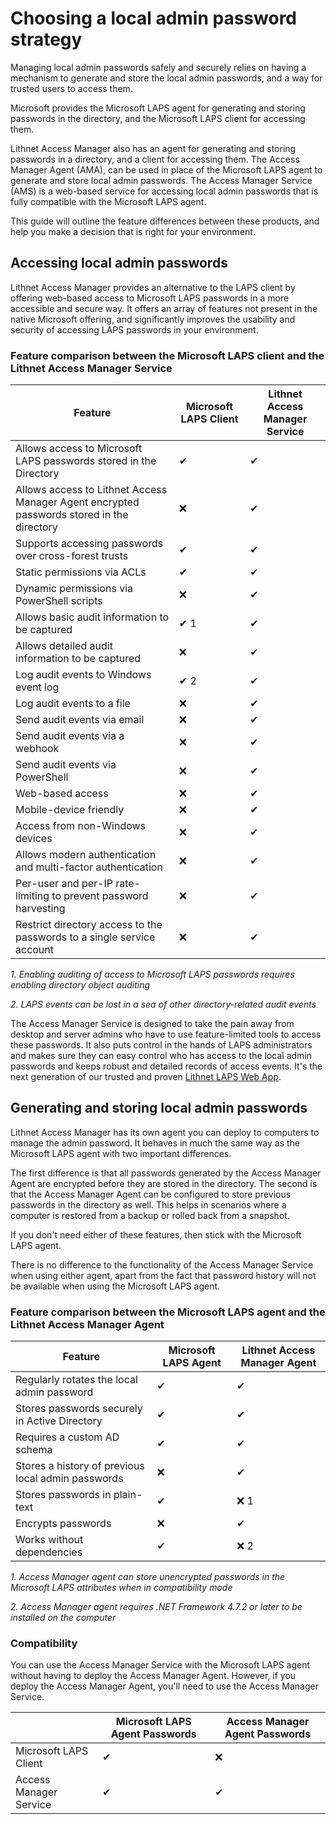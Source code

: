 # Choosing a local admin password strategy

Managing local admin passwords safely and securely relies on having a mechanism to generate and store the local admin passwords, and a way for trusted users to access them.

Microsoft provides the Microsoft LAPS agent for generating and storing passwords in the directory, and the Microsoft LAPS client for accessing them. 

Lithnet Access Manager also has an agent for generating and storing passwords in a directory, and a client for accessing them. The Access Manager Agent (AMA), can be used in place of the Microsoft LAPS agent to generate and store local admin passwords. The Access Manager Service (AMS) is a web-based service for accessing local admin passwords that is fully compatible with the Microsoft LAPS agent.
 
This guide will outline the feature differences between these products, and help you make a decision that is right for your environment.

## Accessing local admin passwords
Lithnet Access Manager provides an alternative to the LAPS client by offering web-based access to Microsoft LAPS passwords in a more accessible and secure way. It offers an array of features not present in the native Microsoft offering, and significantly improves the usability and security of accessing LAPS passwords in your environment.

### Feature comparison between the Microsoft LAPS client and the Lithnet Access Manager Service

| Feature | Microsoft LAPS Client | Lithnet Access Manager Service  |
| -- | -- | -- |
| Allows access to Microsoft LAPS passwords stored in the Directory | ✔ | ✔ |
| Allows access to Lithnet Access Manager Agent encrypted passwords stored in the directory | ❌ | ✔ |
| Supports accessing passwords over cross-forest trusts | ✔ | ✔ |
| Static permissions via ACLs | ✔ | ✔ |
| Dynamic permissions via PowerShell scripts | ❌ | ✔ |
| Allows basic audit information to be captured | ✔ 1 | ✔ |
| Allows detailed audit information to be captured | ❌ | ✔ |
| Log audit events to Windows event log | ✔ 2 | ✔ |
| Log audit events to a file | ❌ | ✔ |
| Send audit events via email | ❌ | ✔ |
| Send audit events via a webhook | ❌ | ✔ |
| Send audit events via PowerShell | ❌ | ✔ |
| Web-based access | ❌ | ✔ |
| Mobile-device friendly | ❌ | ✔ |
| Access from non-Windows devices | ❌ | ✔ |
| Allows modern authentication and multi-factor authentication | ❌ | ✔ |
| Per-user and per-IP rate-limiting to prevent password harvesting | ❌ | ✔ |
| Restrict directory access to the passwords to a single service account | ❌ | ✔ |

_1. Enabling auditing of access to Microsoft LAPS passwords requires enabling directory object auditing_

_2. LAPS events can be lost in a sea of other directory-related audit events_

The Access Manager Service is designed to take the pain away from desktop and server admins who have to use feature-limited tools to access these passwords. It also puts control in the hands of LAPS administrators and makes sure they can easy control who has access to the local admin passwords and keeps robust and detailed records of access events. It's the next generation of our trusted and proven [Lithnet LAPS Web App](https://github.com/lithnet/laps-web).

## Generating and storing local admin passwords
Lithnet Access Manager has its own agent you can deploy to computers to manage the admin password. It behaves in much the same way as the Microsoft LAPS agent with two important differences. 

The first difference is that all passwords generated by the Access Manager Agent are encrypted before they are stored in the directory. The second is that the Access Manager Agent can be configured to store previous passwords in the directory as well. This helps in scenarios where a computer is restored from a backup or rolled back from a snapshot.

If you don't need either of these features, then stick with the Microsoft LAPS agent.

There is no difference to the functionality of the Access Manager Service when using either agent, apart from the fact that password history will not be available when using the Microsoft LAPS agent.

### Feature comparison between the Microsoft LAPS agent and the Lithnet Access Manager Agent

| Feature | Microsoft LAPS Agent | Lithnet Access Manager Agent  |
| -- | -- | -- |
| Regularly rotates the local admin password | ✔ | ✔ |
| Stores passwords securely in Active Directory | ✔ | ✔ |
| Requires a custom AD schema | ✔ | ✔ |
| Stores a history of previous local admin passwords | ❌ | ✔ |
| Stores passwords in plain-text | ✔ | ❌ 1 |
| Encrypts passwords | ❌ | ✔ |
| Works without dependencies | ✔ | ❌ 2 |

_1. Access Manager agent can store unencrypted passwords in the Microsoft LAPS attributes when in compatibility mode_

_2. Access Manager agent requires .NET Framework 4.7.2 or later to be installed on the computer_

### Compatibility
You can use the Access Manager Service with the Microsoft LAPS agent without having to deploy the Access Manager Agent. However, if you deploy the Access Manager Agent, you'll need to use the Access Manager Service.

|  | Microsoft LAPS Agent Passwords | Access Manager Agent Passwords |
| -- | -- | -- |
| Microsoft LAPS Client | ✔ | ❌ | 
| Access Manager Service | ✔ | ✔ | 

